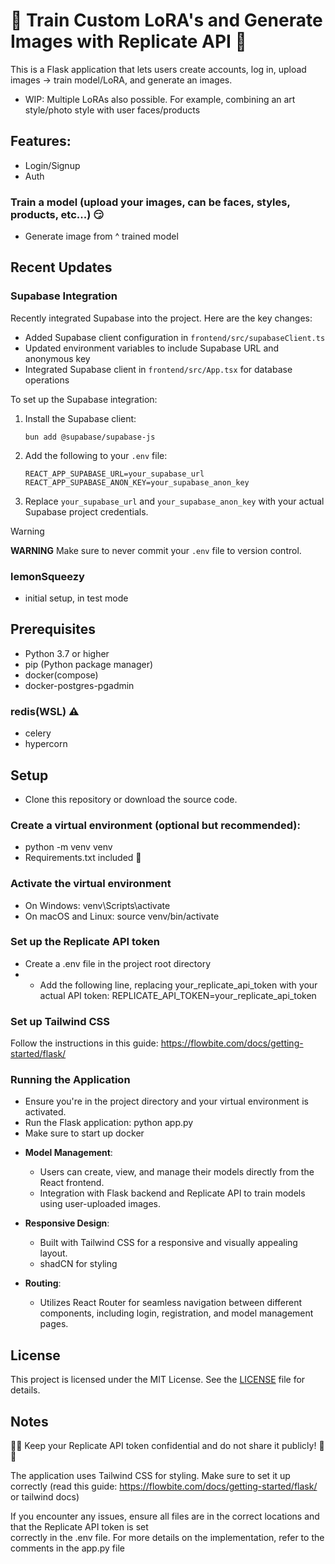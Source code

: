 # 👾 Train Custom LoRA's and Generate Images with Replicate API 🤖

This is a Flask application that lets users create accounts, log in, upload images -> train model/LoRA, and generate an images.
- WIP: Multiple LoRAs also possible. For example, combining an art style/photo style with user faces/products 

## Features:
* Login/Signup
* Auth
### Train a model (upload your images, can be faces, styles, products, etc...) 😏
* Generate image from ^ trained model

## Recent Updates

### Supabase Integration

Recently integrated Supabase into the project. Here are the key changes:

- Added Supabase client configuration in `frontend/src/supabaseClient.ts`
- Updated environment variables to include Supabase URL and anonymous key
- Integrated Supabase client in `frontend/src/App.tsx` for database operations

To set up the Supabase integration:

1. Install the Supabase client:
   ```
   bun add @supabase/supabase-js
   ```

2. Add the following to your `.env` file:
   ```
   REACT_APP_SUPABASE_URL=your_supabase_url
   REACT_APP_SUPABASE_ANON_KEY=your_supabase_anon_key
   ```

3. Replace `your_supabase_url` and `your_supabase_anon_key` with your actual Supabase project credentials.

>[!WARNING]
> **WARNING** Make sure to never commit your `.env` file to version control.

### lemonSqueezy
- initial setup, in test mode

## Prerequisites 
- Python 3.7 or higher
- pip (Python package manager)
- docker(compose) 
- docker-postgres-pgadmin
### redis(WSL) ⚠️
- celery
- hypercorn

## Setup
- Clone this repository or download the source code.

### Create a virtual environment (optional but recommended):
  - python -m venv venv
  - Requirements.txt included 🔋
  
### Activate the virtual environment
  - On Windows: venv\Scripts\activate
  - On macOS and Linux: source venv/bin/activate
  
### Set up the Replicate API token
  - Create a .env file in the project root directory
  - - Add the following line, replacing your_replicate_api_token with your actual API token:
     REPLICATE_API_TOKEN=your_replicate_api_token
    
### Set up Tailwind CSS
  Follow the instructions in this guide: https://flowbite.com/docs/getting-started/flask/
  
### Running the Application
  * Ensure you're in the project directory and your virtual environment is activated.
  * Run the Flask application:
      python app.py
  * Make sure to start up docker

- **Model Management**:
  - Users can create, view, and manage their models directly from the React frontend.
  - Integration with Flask backend and Replicate API to train models using user-uploaded images.

- **Responsive Design**:
  - Built with Tailwind CSS for a responsive and visually appealing layout.
  - shadCN for styling

- **Routing**:
  - Utilizes React Router for seamless navigation between different components, including login, registration, and model management pages.

## License

This project is licensed under the MIT License. See the [LICENSE](LICENSE) file for details.
    
## Notes

 🚫🚫 Keep your Replicate API token confidential and do not share it publicly! 🚫🚫
  
  The application uses Tailwind CSS for styling. Make sure to set it up correctly (read this guide: https://flowbite.com/docs/getting-started/flask/ or tailwind docs)
  
  If you encounter any issues, ensure all files are in the correct locations and that the Replicate API token is set   
  correctly in the .env file.
  For more details on the implementation, refer to the comments in the app.py file

